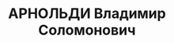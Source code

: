 ---
title: АРНОЛЬДИ Владимир Соломонович
description: "Род. в 1901, Волынская губ., М. Лугины, еврей, член ВКП(б) c 1920 по\
  \ 1935г. Проживал: Pоcтов-на-Дону. Безработный. \n  Арестован УНКВД АЧК 09.12.1935.\
  \ Обв. по ст.ст. 58-8, 58-11 УК РСФСР за участие в контрреволюционной организации.\
  \ Приговор: выездная сессия ВК ВС СССР в г. Ростове-на-Дону – ВМН. Расстрелян 15.06.1937,\
  \ в г.Ростове-на-Дону. \n  Реабилитирован ВК ВС СССР 26.05.1956 за отсутствием состава\
  \ преступления"
---